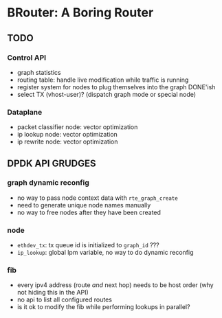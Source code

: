 # BRouter: A Boring Router

## TODO

### Control API

- graph statistics
- routing table: handle live modification while traffic is running
- register system for nodes to plug themselves into the graph DONE'ish
- select TX (vhost-user)? (dispatch graph mode or special node)

### Dataplane

- packet classifier node: vector optimization
- ip lookup node: vector optimization
- ip rewrite node: vector optimization

## DPDK API GRUDGES

### graph dynamic reconfig

- no way to pass node context data with `rte_graph_create`
- need to generate unique node names manually
- no way to free nodes after they have been created

### node

- `ethdev_tx`: tx queue id is initialized to `graph_id` ???
- `ip_lookup`: global lpm variable, no way to do dynamic reconfig

### fib

- every ipv4 address (route *and* next hop) needs to be host order (why not
  hiding this in the API)
- no api to list all configured routes
- is it ok to modify the fib while performing lookups in parallel?
